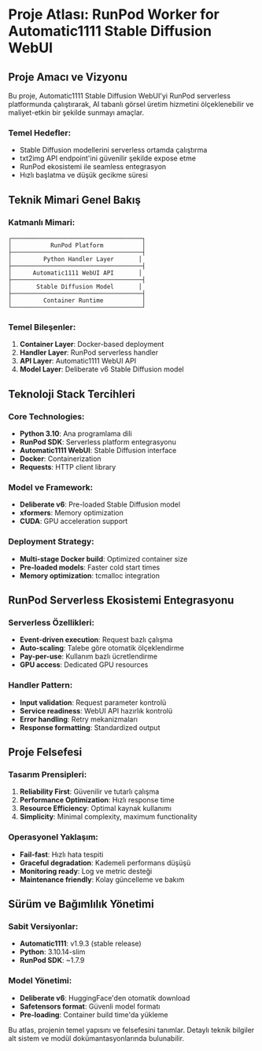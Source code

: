 # Proje Atlası: RunPod Worker for Automatic1111 Stable Diffusion WebUI

## Proje Amacı ve Vizyonu

Bu proje, Automatic1111 Stable Diffusion WebUI'yi RunPod serverless platformunda çalıştırarak, AI tabanlı görsel üretim hizmetini ölçeklenebilir ve maliyet-etkin bir şekilde sunmayı amaçlar.

### Temel Hedefler:
- Stable Diffusion modellerini serverless ortamda çalıştırma
- txt2img API endpoint'ini güvenilir şekilde expose etme
- RunPod ekosistemi ile seamless entegrasyon
- Hızlı başlatma ve düşük gecikme süresi

## Teknik Mimari Genel Bakış

### Katmanlı Mimari:
```
┌─────────────────────────────────────┐
│           RunPod Platform           │
├─────────────────────────────────────┤
│         Python Handler Layer       │
├─────────────────────────────────────┤
│      Automatic1111 WebUI API       │
├─────────────────────────────────────┤
│       Stable Diffusion Model       │
├─────────────────────────────────────┤
│         Container Runtime           │
└─────────────────────────────────────┘
```

### Temel Bileşenler:
1. **Container Layer**: Docker-based deployment
2. **Handler Layer**: RunPod serverless handler
3. **API Layer**: Automatic1111 WebUI API
4. **Model Layer**: Deliberate v6 Stable Diffusion model

## Teknoloji Stack Tercihleri

### Core Technologies:
- **Python 3.10**: Ana programlama dili
- **RunPod SDK**: Serverless platform entegrasyonu
- **Automatic1111 WebUI**: Stable Diffusion interface
- **Docker**: Containerization
- **Requests**: HTTP client library

### Model ve Framework:
- **Deliberate v6**: Pre-loaded Stable Diffusion model
- **xformers**: Memory optimization
- **CUDA**: GPU acceleration support

### Deployment Strategy:
- **Multi-stage Docker build**: Optimized container size
- **Pre-loaded models**: Faster cold start times
- **Memory optimization**: tcmalloc integration

## RunPod Serverless Ekosistemi Entegrasyonu

### Serverless Özellikleri:
- **Event-driven execution**: Request bazlı çalışma
- **Auto-scaling**: Talebe göre otomatik ölçeklendirme
- **Pay-per-use**: Kullanım bazlı ücretlendirme
- **GPU access**: Dedicated GPU resources

### Handler Pattern:
- **Input validation**: Request parameter kontrolü
- **Service readiness**: WebUI API hazırlık kontrolü
- **Error handling**: Retry mekanizmaları
- **Response formatting**: Standardized output

## Proje Felsefesi

### Tasarım Prensipleri:
1. **Reliability First**: Güvenilir ve tutarlı çalışma
2. **Performance Optimization**: Hızlı response time
3. **Resource Efficiency**: Optimal kaynak kullanımı
4. **Simplicity**: Minimal complexity, maximum functionality

### Operasyonel Yaklaşım:
- **Fail-fast**: Hızlı hata tespiti
- **Graceful degradation**: Kademeli performans düşüşü
- **Monitoring ready**: Log ve metric desteği
- **Maintenance friendly**: Kolay güncelleme ve bakım

## Sürüm ve Bağımlılık Yönetimi

### Sabit Versiyonlar:
- **Automatic1111**: v1.9.3 (stable release)
- **Python**: 3.10.14-slim
- **RunPod SDK**: ~1.7.9

### Model Yönetimi:
- **Deliberate v6**: HuggingFace'den otomatik download
- **Safetensors format**: Güvenli model formatı
- **Pre-loading**: Container build time'da yükleme

Bu atlas, projenin temel yapısını ve felsefesini tanımlar. Detaylı teknik bilgiler alt sistem ve modül dokümantasyonlarında bulunabilir.
